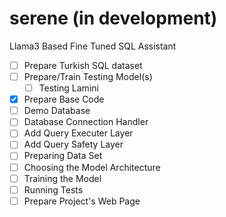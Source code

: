 # serene (in development)

Llama3 Based Fine Tuned SQL Assistant

- [ ] Prepare Turkish SQL dataset
- [ ] Prepare/Train Testing Model(s)
  - [ ] Testing Lamini
- [x] Prepare Base Code
- [ ] Demo Database
- [ ] Database Connection Handler
- [ ] Add Query Executer Layer
- [ ] Add Query Safety Layer
- [ ] Preparing Data Set
- [ ] Choosing the Model Architecture
- [ ] Training the Model
- [ ] Running Tests
- [ ] Prepare Project's Web Page

